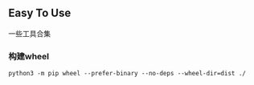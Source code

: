 ## Easy To Use

一些工具合集

### 构建wheel

```
python3 -m pip wheel --prefer-binary --no-deps --wheel-dir=dist ./
```